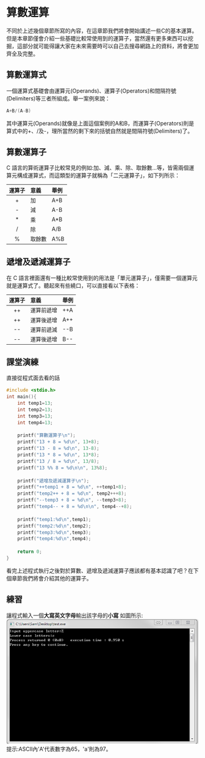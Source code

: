 # 算數運算
不同於上述幾個章節所寫的內容，在這章節我們將會開始講述一些C的基本運算。
但是本章節僅會介紹一些基礎比較常使用到的運算子，當然還有更多東西可以挖掘，這部分就可能得讓大家在未來需要時可以自己去搜尋網路上的資料，將會更加齊全及完整。

## 算數運算式
一個運算式基礎會由運算元(Operands)、運算子(Operators)和間隔符號(Delimiters)等三者所組成。舉一案例來說：
```c++
A+B/(A-B)
```

其中運算元(Operands)就像是上面這個案例的A和B，而運算子(Operators)則是算式中的+、/及-，理所當然的剩下來的括號自然就是間隔符號(Delimiters)了。


## 算數運算子
C 語言的算術運算子比較常見的例如:加、減、乘、除、取餘數...等，皆需兩個運算元構成運算式，而這類型的運算子就稱為「二元運算子」，如下列所示：

|  運算子     |   意義   |       舉例      |
|:-----------:|:---------|:----------------|
| +           | 加       | A+B             |
| -           | 減       | A-B             |
| *           | 乘       | A*B             |
| /           | 除       | A/B             |
| %           | 取餘數   | A%B             |

## 遞增及遞減運算子
在 C 語言裡面還有一種比較常使用到的用法是「單元運算子」，僅需要一個運算元就是運算式了。聽起來有些繞口，可以直接看以下表格：

|  運算子     |       意義     |       舉例      |
|:-----------:|:---------------|:----------------|
| ++          | 運算前遞增     | ++A             |
| ++          | 運算後遞增     | A++             |
| --          | 運算前遞減     | --B             |
| --          | 運算後遞增     | B--             |

## 課堂演練
直接從程式面去看的話

```c++
#include <stdio.h>
int main(){
    int temp1=13;
    int temp2=13;
    int temp3=13;
    int temp4=13;

    printf("算數運算子\n");
    printf("13 + 8 = %d\n", 13+8);
    printf("13 - 8 = %d\n", 13-8);
    printf("13 * 8 = %d\n", 13*8);
    printf("13 / 8 = %d\n", 13/8);
    printf("13 %% 8 = %d\n\n", 13%8);

    printf("遞增及遞減運算子\n");
    printf("++temp1 + 8 = %d\n", ++temp1+8);
    printf("temp2++ + 8 = %d\n", temp2+++8);
    printf("--temp3 + 8 = %d\n", --temp3+8);
    printf("temp4-- + 8 = %d\n\n", temp4--+8);

    printf("temp1:%d\n",temp1);
    printf("temp2:%d\n",temp2);
    printf("temp3:%d\n",temp3);
    printf("temp4:%d\n",temp4);

    return 0;
}
```

看完上述程式執行之後對於算數、遞增及遞減運算子應該都有基本認識了吧？在下個章節我們將會介紹其他的運算子。


## 練習

讓程式輸入一個**大寫英文字母**輸出該字母的**小寫**
如圖所示:
![01_Exercise.png](img/01_Exercise.png)
提示:ASCII內'A'代表數字為65，'a'則為97。